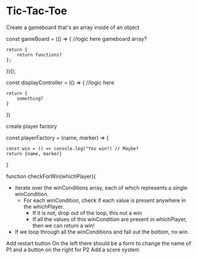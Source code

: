 # Tic-Tac-Toe

Create a gameboard that's an array inside of an object

const gameBoard = (() => {
    //logic here
    gameboard array? 

    return {
        return functions?
    }; 
})();

const displayController = (() => {
    //logic here

    return {
        something?
    }
})



create player factory

const playerFactory = (name, marker) => {

    const win = () => console.log("You win?) // Maybe?
    return {name, marker}
}


function checkForWin(whichPlayer){
  - iterate over the winConditions array, each of which 
    represents a single winCondition.
    - For each winCondition, check if each value is present 
      anywhere in the whichPlayer. 
      - If it is not, drop out of the loop, this not a win
      - If all the values of this winCondition are present in 
        whichPlayer, then we can return a win!
  - If we loop through all the winConditions and fall out the bottom, no win.

  Add restart button
  On the left there should be a form to change the name of P1 and a button on the right for P2
  Add a score system
